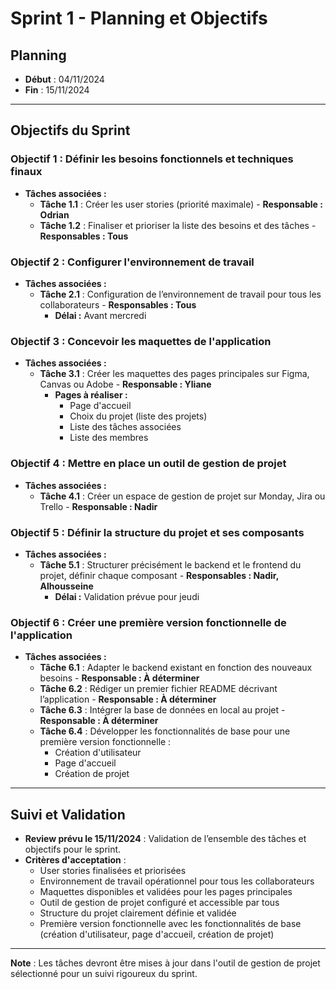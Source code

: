 # Sprint 1 - Planning et Objectifs

## Planning
- **Début** : 04/11/2024
- **Fin** : 15/11/2024

---

## Objectifs du Sprint

### Objectif 1 : Définir les besoins fonctionnels et techniques finaux
- **Tâches associées :**
  - **Tâche 1.1** : Créer les user stories (priorité maximale) - **Responsable : Odrian**
  - **Tâche 1.2** : Finaliser et prioriser la liste des besoins et des tâches - **Responsables : Tous**

### Objectif 2 : Configurer l'environnement de travail
- **Tâches associées :**
  - **Tâche 2.1** : Configuration de l’environnement de travail pour tous les collaborateurs - **Responsables : Tous**
    - **Délai :** Avant mercredi

### Objectif 3 : Concevoir les maquettes de l'application
- **Tâches associées :**
  - **Tâche 3.1** : Créer les maquettes des pages principales sur Figma, Canvas ou Adobe - **Responsable : Yliane**
    - **Pages à réaliser :**
      - Page d'accueil
      - Choix du projet (liste des projets)
      - Liste des tâches associées
      - Liste des membres

### Objectif 4 : Mettre en place un outil de gestion de projet
- **Tâches associées :**
  - **Tâche 4.1** : Créer un espace de gestion de projet sur Monday, Jira ou Trello - **Responsable : Nadir**

### Objectif 5 : Définir la structure du projet et ses composants
- **Tâches associées :**
  - **Tâche 5.1** : Structurer précisément le backend et le frontend du projet, définir chaque composant - **Responsables : Nadir, Alhousseine**
    - **Délai :** Validation prévue pour jeudi

### Objectif 6 : Créer une première version fonctionnelle de l'application
- **Tâches associées :**
  - **Tâche 6.1** : Adapter le backend existant en fonction des nouveaux besoins - **Responsable : À déterminer**
  - **Tâche 6.2** : Rédiger un premier fichier README décrivant l’application - **Responsable : À déterminer**
  - **Tâche 6.3** : Intégrer la base de données en local au projet - **Responsable : À déterminer**
  - **Tâche 6.4** : Développer les fonctionnalités de base pour une première version fonctionnelle :
    - Création d'utilisateur
    - Page d'accueil
    - Création de projet

---

## Suivi et Validation

- **Review prévu le 15/11/2024** : Validation de l’ensemble des tâches et objectifs pour le sprint.
- **Critères d'acceptation** :
  - User stories finalisées et priorisées
  - Environnement de travail opérationnel pour tous les collaborateurs
  - Maquettes disponibles et validées pour les pages principales
  - Outil de gestion de projet configuré et accessible par tous
  - Structure du projet clairement définie et validée
  - Première version fonctionnelle avec les fonctionnalités de base (création d'utilisateur, page d'accueil, création de projet)

---

**Note** : Les tâches devront être mises à jour dans l'outil de gestion de projet sélectionné pour un suivi rigoureux du sprint.
